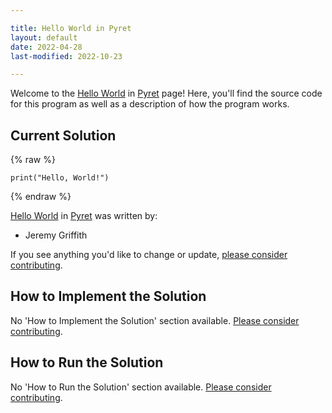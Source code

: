 ```yaml
---

title: Hello World in Pyret
layout: default
date: 2022-04-28
last-modified: 2022-10-23

---
```


Welcome to the [Hello World](https://sampleprograms.io/projects/hello-world) in [Pyret](https://sampleprograms.io/languages/pyret) page! Here, you'll find the source code for this program as well as a description of how the program works.

## Current Solution

{% raw %}

```pyret
print("Hello, World!")
```

{% endraw %}

[Hello World](https://sampleprograms.io/projects/hello-world) in [Pyret](https://sampleprograms.io/languages/pyret) was written by:

- Jeremy Griffith

If you see anything you'd like to change or update, [please consider contributing](https://github.com/TheRenegadeCoder/sample-programs).

## How to Implement the Solution

No 'How to Implement the Solution' section available. [Please consider contributing](https://github.com/TheRenegadeCoder/sample-programs-website).

## How to Run the Solution

No 'How to Run the Solution' section available. [Please consider contributing](https://github.com/TheRenegadeCoder/sample-programs-website).